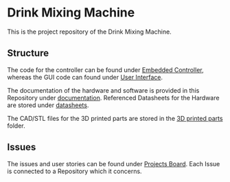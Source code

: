 # Drink Mixing Machine

This is the project repository of the Drink Mixing Machine.

## Structure

The code for the controller can be found under [Embedded Controller](https://github.com/ES-EDU-SIEGMA/Embedded-Controller), whereas the GUI code can found under [User Interface](https://github.com/ES-EDU-SIEGMA/User-Interface).

The documentation of the hardware and software is provided in this Repository under [documentation](./documentation).
Referenced Datasheets for the Hardware are stored under [datasheets](./datasheets).

The CAD/STL files for the 3D printed parts are stored in the [3D printed parts](./3D_printed_parts) folder.

## Issues

The issues and user stories can be found under [Projects Board](https://github.com/orgs/ES-EDU-SIEGMA/projects/1).
Each Issue is connected to a Repository which it concerns.
